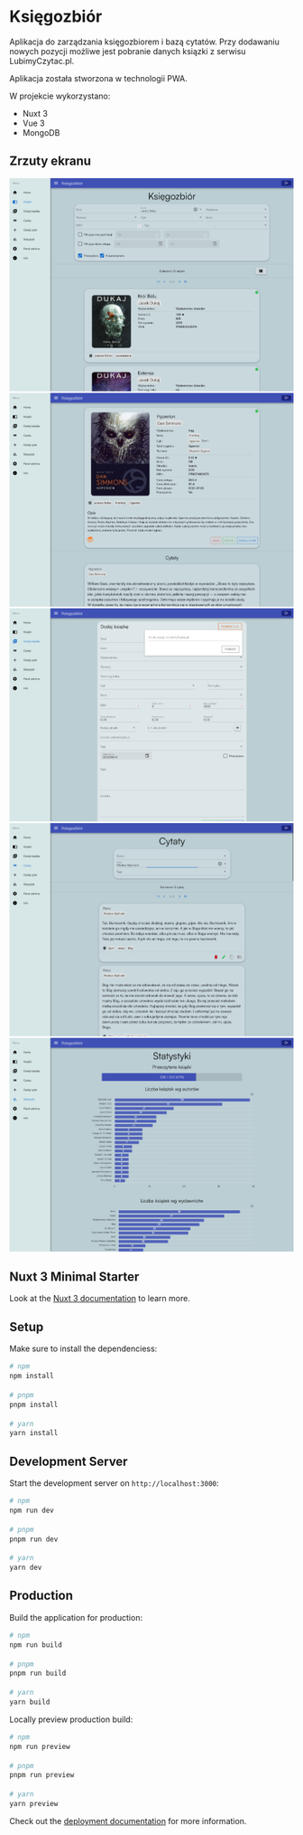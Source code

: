 # Księgozbiór

Aplikacja do zarządzania księgozbiorem i bazą cytatów. Przy dodawaniu nowych pozycji możliwe jest pobranie danych ksiązki z serwisu LubimyCzytac.pl.

Aplikacja została stworzona w technologii PWA.

W projekcie wykorzystano:

- Nuxt 3
- Vue 3
- MongoDB

## Zrzuty ekranu

![img-01](/.github/assets/img-01.png)
![img-01](/.github/assets/img-02.png)
![img-01](/.github/assets/img-03.png)
![img-01](/.github/assets/img-04.png)
![img-01](/.github/assets/img-05.png)

## Nuxt 3 Minimal Starter

Look at the [Nuxt 3 documentation](https://nuxt.com/docs/getting-started/introduction) to learn more.

## Setup

Make sure to install the dependenciess:

```bash
# npm
npm install

# pnpm
pnpm install

# yarn
yarn install
```

## Development Server

Start the development server on `http://localhost:3000`:

```bash
# npm
npm run dev

# pnpm
pnpm run dev

# yarn
yarn dev
```

## Production

Build the application for production:

```bash
# npm
npm run build

# pnpm
pnpm run build

# yarn
yarn build
```

Locally preview production build:

```bash
# npm
npm run preview

# pnpm
pnpm run preview

# yarn
yarn preview
```

Check out the [deployment documentation](https://nuxt.com/docs/getting-started/deployment) for more information.
